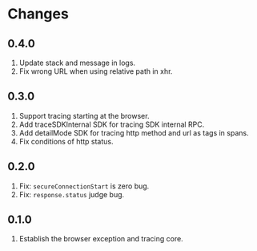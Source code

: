 # Changes

## 0.4.0

1. Update stack and message in logs.
2. Fix wrong URL when using relative path in xhr.

## 0.3.0

1. Support tracing starting at the browser.
2. Add traceSDKInternal SDK for tracing SDK internal RPC.
3. Add detailMode SDK for tracing http method and url as tags in spans.
4. Fix conditions of http status.

## 0.2.0

1. Fix: `secureConnectionStart` is zero bug.
2. Fix: `response.status` judge bug.

## 0.1.0

1. Establish the browser exception and tracing core.